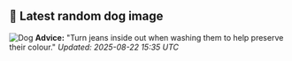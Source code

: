 ## 🐶 Latest random dog image
![Dog](https://images.dog.ceo/breeds/poodle-standard/n02113799_5009.jpg)
**Advice:** "Turn jeans inside out when washing them to help preserve their colour."
*Updated: 2025-08-22 15:35 UTC*
